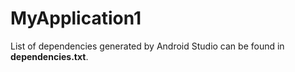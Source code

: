 # MyApplication1

List of dependencies generated by Android Studio can be found in **dependencies.txt**.
